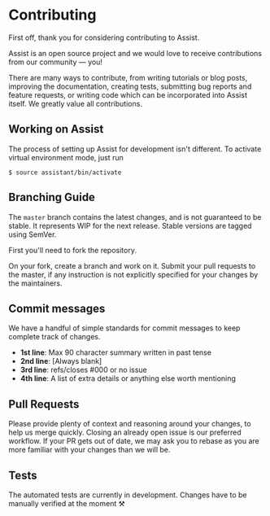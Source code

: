 # Contributing

First off, thank you for considering contributing to Assist.

Assist is an open source project and we would love to receive contributions from our community — you!

There are many ways to contribute, from writing tutorials or blog posts, improving the documentation, creating tests, submitting bug reports and feature requests, or writing code which can be incorporated into Assist itself. We greatly value all contributions.

## Working on Assist

The process of setting up Assist for development isn't different. To activate virtual environment mode, just run

```
$ source assistant/bin/activate
```

## Branching Guide

The `master` branch contains the latest changes, and is not guaranteed to be stable. It represents WIP for the next release. Stable versions are tagged using SemVer.

First you'll need to fork the repository.

On your fork, create a branch and work on it. Submit your pull requests to the master, if any instruction is not explicitly specified for your changes by the maintainers.

## Commit messages

We have a handful of simple standards for commit messages to keep complete track of changes.

- **1st line**: Max 90 character summary written in past tense
- **2nd line**: [Always blank]
- **3rd line**: refs/closes #000 or no issue
- **4th line**: A list of extra details or anything else worth mentioning

## Pull Requests

Please provide plenty of context and reasoning around your changes, to help us merge quickly. Closing an already open issue is our preferred workflow. If your PR gets out of date, we may ask you to rebase as you are more familiar with your changes than we will be.

## Tests

The automated tests are currently in development. Changes have to be manually verified at the moment ⚒

